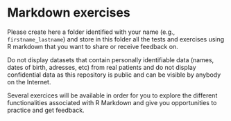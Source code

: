 # Markdown exercises

Please create here a folder identified with your name (e.g., `firstname_lastname`) and store in this folder all the tests and exercises using R markdown that you want to share or receive feedback on.

Do not display datasets that contain personally identifiable data (names, dates of birth, adresses, etc) from real patients and do not display confidential data as this repository is public and can be visible by anybody on the Internet.

Several exercices will be available in order for you to explore the different functionalities associated with R Markdown and give you opportunities to practice and get feedback.
